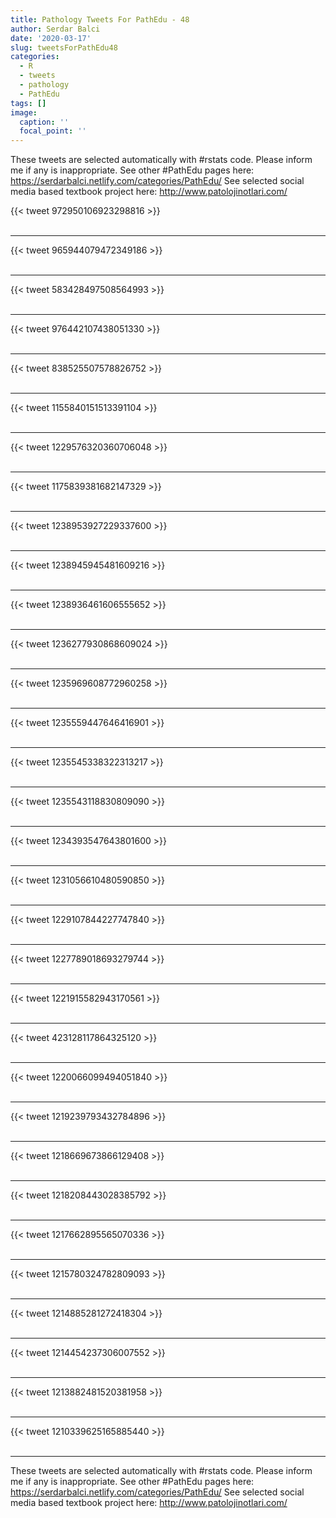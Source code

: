 ```yaml
---
title: Pathology Tweets For PathEdu - 48
author: Serdar Balci
date: '2020-03-17'
slug: tweetsForPathEdu48
categories:
  - R
  - tweets
  - pathology
  - PathEdu
tags: []
image:
  caption: ''
  focal_point: ''
---
```



These tweets are selected automatically with #rstats code. Please inform me if any is inappropriate.
See other #PathEdu pages here: https://serdarbalci.netlify.com/categories/PathEdu/ 
See selected social media based textbook project here: http://www.patolojinotlari.com/

{{< tweet 972950106923298816 >}}
<br>
<br>
<hr>
{{< tweet 965944079472349186 >}}
<br>
<br>
<hr>
{{< tweet 583428497508564993 >}}
<br>
<br>
<hr>
{{< tweet 976442107438051330 >}}
<br>
<br>
<hr>
{{< tweet 838525507578826752 >}}
<br>
<br>
<hr>
{{< tweet 1155840151513391104 >}}
<br>
<br>
<hr>
{{< tweet 1229576320360706048 >}}
<br>
<br>
<hr>
{{< tweet 1175839381682147329 >}}
<br>
<br>
<hr>
{{< tweet 1238953927229337600 >}}
<br>
<br>
<hr>
{{< tweet 1238945945481609216 >}}
<br>
<br>
<hr>
{{< tweet 1238936461606555652 >}}
<br>
<br>
<hr>
{{< tweet 1236277930868609024 >}}
<br>
<br>
<hr>
{{< tweet 1235969608772960258 >}}
<br>
<br>
<hr>
{{< tweet 1235559447646416901 >}}
<br>
<br>
<hr>
{{< tweet 1235545338322313217 >}}
<br>
<br>
<hr>
{{< tweet 1235543118830809090 >}}
<br>
<br>
<hr>
{{< tweet 1234393547643801600 >}}
<br>
<br>
<hr>
{{< tweet 1231056610480590850 >}}
<br>
<br>
<hr>
{{< tweet 1229107844227747840 >}}
<br>
<br>
<hr>
{{< tweet 1227789018693279744 >}}
<br>
<br>
<hr>
{{< tweet 1221915582943170561 >}}
<br>
<br>
<hr>
{{< tweet 423128117864325120 >}}
<br>
<br>
<hr>
{{< tweet 1220066099494051840 >}}
<br>
<br>
<hr>
{{< tweet 1219239793432784896 >}}
<br>
<br>
<hr>
{{< tweet 1218669673866129408 >}}
<br>
<br>
<hr>
{{< tweet 1218208443028385792 >}}
<br>
<br>
<hr>
{{< tweet 1217662895565070336 >}}
<br>
<br>
<hr>
{{< tweet 1215780324782809093 >}}
<br>
<br>
<hr>
{{< tweet 1214885281272418304 >}}
<br>
<br>
<hr>
{{< tweet 1214454237306007552 >}}
<br>
<br>
<hr>
{{< tweet 1213882481520381958 >}}
<br>
<br>
<hr>
{{< tweet 1210339625165885440 >}}
<br>
<br>
<hr>


These tweets are selected automatically with #rstats code. Please inform me if any is inappropriate.
See other #PathEdu pages here: https://serdarbalci.netlify.com/categories/PathEdu/ 
See selected social media based textbook project here: http://www.patolojinotlari.com/
